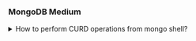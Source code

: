 ### MongoDB Medium

<details>
  <summary>How to perform CURD operations from mongo shell?</summary>

MongoDB supports the standard CRUD (Create, Read, Update, Delete) operations for manipulating data in a database. Here are the corresponding CRUD operations available in MongoDB:

**Create:**

insertOne(): Creates a new document and inserts it into a collection. <br/>

```js
db.student.insertOne({
  name: "nitish",
  age: 20,
  email: "nitish@gamil.com",
});
```

insertMany(): Creates multiple documents and inserts them into a collection.

```js
db.student.insertMany({
  name: "saurabh",
  age: 22,
  email: "saurabh@gamil.com",
});
```

**Read:**

findOne(): Retrieves a single document from a collection based on specified criteria.

```js
db.student.find({ name: "nitish" });
```

find(): Retrieves documents from a collection based on specified criteria.<br/>

```js
db.student.find();
```

**Update:**

updateOne(): Updates a single document in a collection that matches specified criteria.<br/>

```js
db.student.updateOne(
  { name: "saurabh" },
  { $set: { age: 25, email: "saurabhjaykar@gmail.com" } }
);
```

updateMany(): Updates multiple documents in a collection that match specified criteria.

```js
db.student.updateMany({}, { $set: { age: 25 } });
```

**Delete:**

deleteOne(): Deletes a single document from a collection that matches specified criteria.<br/>

```js
db.student.deleteOne({ name: "nitish" });
```

deleteMany(): Deletes multiple documents from a collection that match specified criteria.

```js
db.student.deleteMany();
```

</details>
